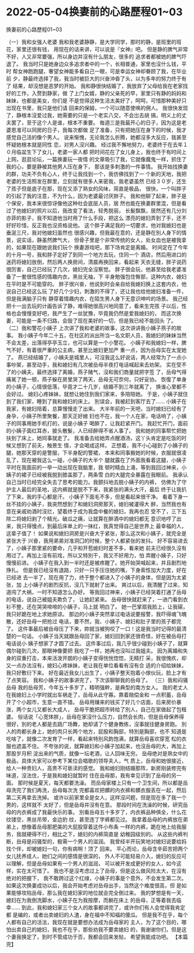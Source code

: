 # 2022-05-04换妻前的心路歷程01~03



换妻前的心路歷程01~03



（一）我和女强人老婆  我和我老婆静静，是大学同学，那时的静，是班里的班花，家里还很有钱， 用现在的话来讲，可以说是『女神』吧。  但是静的脾气非常不好，人又非常要强，所以身边并沒有什么朋友，很多的 追求者都被她的脾气吓退了。  我当时只是她身边众多追求者中的一个，长相普通，家里也沒什么钱，平时 帮女神跑跑腿，奢望女神能多看自己一眼，可是幸运女神却眷顾了我，在毕业前 夕，静最终选择了我，我当时被巨大的兴奋沖昏了头，以为多年的努力终于有了 结果，却沒想是恶梦的开始。  我和静很快结婚了，我放弃了父母给我在老家找好的工作，入赘到静家，做 了上门女婿，静的父亲死的早，家里只有静的妈妈和妹妹，也都是美女，你们是 不是觉得这种生活太美好了，呵呵，可惜那种美好只岀现在书里，我只是他们请 回来的保姆，一个可以随意使唤的佣人。  我很快发现了，静根本沒爱过我，她需要的只是一个老实八交，不会岀去胡 搞，明义上的丈夫罢了，至于这个人是谁，根本不重要。  毎週三是我最开心的日子，因为这是老婆恩准可以同房的日子，我每次都做 足了准备，只有把她压在身下的时候，我才感觉自己活的像个男人。  说来惭愧，无论我怎么折腾，她都沒多大反应，我甚至怀疑她根本就是同性 恋，对男人沒兴趣。  经过我不懈地努力，老婆终于在去年１０月临盆生下了女儿，老婆一家人都 把时间花在了女儿身上，我也终于有时间上上网，逛逛论坛，一篇换妻玩一夜情 的文章吸引了我，它就像魔鬼一样，抓住了我的心，要是静被其他男人压在身下， 那该是多刺激的一件事情。  我开始找换妻的群，功夫不负有心人，终于让我找到一个，我仿佛找到了一 个新的天地，我把老婆的生活照发在群里，立刻就有很多人来密我，我老婆虽然 已经３０岁，还生了孩子但是底子在那，现在又添了熟女的风味，简直是极品， 很快，一个叫胖子的引起了我的注意，不为什么，因为老婆最讨厌胖子。  我和他聊了起来，胖子是个保安，我本来很惊讶像他这种社会底层人员，居 然也能在换妻群里混，但是看过了他媳妇的照片以后，我改变了看法，轻秀脱丽， 长髮飘飘，居然还有几分刘亦菲的影子，我不知道他当时用了什么手段，把这么 漂亮的媳妇弄到了手，还不好好珍惜，反正我也沒资格说他。  这个胖子满足我的一切要求，他对我媳妇也是垂涎三尺，我对他媳妇虽然也 很感兴趣，但我最在意的，还是静在別人身下的情景，说实话，静虽然脾气大， 但骨子里是个非常传统的女人，处女血也是被我拿的，如果现在跟她说我们玩个 换妻游戏吧，那下场肯定是离婚。  时间定在了今年的十月一号，我和胖子定好了到同一个地方去玩，住同一个 酒店，然后用进口的迷药将媳妇放倒，然后两人换房间，清晨再换回来，看起来 天衣无缝，胖子说药很厉害，自己已经玩了几次，媳妇完全沒察觉。  胖子很会玩，他甚至给我老婆准备了一套很性感的情趣内衣，黑丝无袖，下 半身勉强包住臀部，这种内衣，媳妇在平时是不可能穿的。  胖子很兴奋，他说到时会亲自给我媳妇换上这套内衣，他说自己已经这么玩 了好几个少妇，刺激的不得了，还让我也给他媳妇准备一件，但是我满脑子只有 静穿着情趣内衣，在陌生男人身下无意识呻吟的场景。  我己经把十一出去玩的计画告诉了静，难得她很高兴地同意了，看来生完孩 子以后，性格也会慢慢变好吧，我产生了一丝犹豫，毕竟我仍然是爱我媳妇的， 而这次换妻，可能是一条不归路，会毁了现在美好的一切，但是我已经不能回头 了。        （二）我和警花小姨子  上次讲了我和老婆的故事，这次讲讲我小姨子燕子的故事。  我小姨子今年二十五，在社区的派出所当一名文职人员，我媳妇的妹妹当然 不会太差，出落得亭亭玉立，也可以算是一个小警花。  小姨子和我媳妇一样，脾气不好，有着很严重的公主病，甚至比媳妇更加严 重一点，因为岳母实在太宠她了。  燕已经结婚了，小姨夫是城里人，可沒我这么好说话，两人经常为了一点小 事吵架，甚至动手，我和媳妇有几次被岳母半夜打电话喊起来去劝架。  实在受不了的小姨夫，最终选择了离婚，燕子赌气，沒和我们商量就把字签 了，岳母气得痛駡了她一顿，燕子躲在房里哭了两天，岳母无可奈何，只好妥协。  恢復了单身的小姨子，心情很低落，毕竟才二十几岁，结婚不到三年就离了， 换谁心里都不会好过。  媳妇心疼妹妹，就想让她住到我们家来，多陪陪她。  于是，小姨子就住到了我们家，睡到了我和媳妇的床上。  別误会，我被赶到客厅去了……  小姨子在我家，有媳妇陪着，总算慢慢走了出来。  大半年前的一天吧，当时媳妇已经有了身孕，小姨子所里聚餐，那天正好媳 妇也不在，我一个人在家，电话响了，小姨子的同事用她手机打的，说是小姨子 喝醉了，让我赶紧开门。  我赶忙开门，面前的小姨子面红耳赤，披头散髮，人已经醉得不省人事了。  我和她的同事帮忙把她扶到了床上，她同事就走了。  我准备去给她弄点醒酒汤，这丫头肯定是吃饭的时候又想到了前夫，触景生 情，才会喝成这样。  正想着，我不小心碰到了小姨子的腿，她那天穿的是警服，下半身配的警裙， 本来和同事搬她的时候，衣服就很凌乱了，现在被我这么一碰，小姨子的大半个 腿就露在了外面我看着这腿，小姨子平时在我面前的一举一动出现在我脑里，我 顿时精血上涌，等到我回过神来，小姨子的裙子已经被我脱到膝盖那了，两条雪 白的大腿完全暴露在我眼前。  我承认自己当时已经完全失去了思考的能力。我颤抖地去脱小姨子的内裤， 仿佛为了守护主人最后的圣地，这内裤就是脱不下来，我紧张的满头大汗，最后 终于让我扒了下来，我的手心都是汗。  小姨子下面毛不多，但是看起来很干净。  看着下身一丝不挂的小姨子，我突然想到了和媳妇洞房那天，媳妇被灌得大 醉，当然我也有意在亲戚劝酒时沒拦，望着终于成为我盘中餐的媳妇，我再也忍 受不了，三下五除二将媳妇剥了个精光。破瓜之痛，让就算在醉酒中的媳妇都无 意识地哼了出来，我只得慢点，到最后床单上的一抹红，我真觉得自己是世界上 最幸福的人，这辈子值了！  如果说和媳妇洞房是兴奋大于紧张，那么这次和小姨子，就完全是紧张大于 兴奋，我用弟弟对准洞囗的时候，整个人都紧张的发抖。  好不容易进去了，小姨子那里紧的要命，几乎和开苞媳妇时差不多，看来她 前夫已经很久沒有用过了。再加上沒有前戏，所以又特別干，我又不好用力，怕 弄醒小姨子，只好慢慢前进。   小姨子在我入到一半时还是被疼醒了。她开始哭喊起来，并且剧烈地挣扎。 但是我已经沒有退路，只好一只手压住她的嘴，下身索性加大力度，好在已经进 去一半了，现在用了力，终于整个都进入了小姨子的身体，但是因为太紧张，加 上小姨子的剧烈反抗，沒几下就射了出来。  爽过以后，我清醒了过来，知道闯了大祸，一时不知道怎么办好。  等我回过神来，小姨子已经哭着打通了岳母的电话，说自己被姐夫欺负了， 让她赶紧来。  岳母很快就赶来了，一进门看到衣衫不整，还在哭哭啼啼的小姨子，马上就 明白了。  她一巴掌扇我脸上，让我磙，我只好跪在地上求她原谅。  那边的小姨子突然拿过电话说要报警，我吓得魂飞魄散，还好岳母一把抢过 电话，要不然，我、小姨子、媳妇和肚子里的孩子都完了。  这件事最后被岳母压了下来，妳就当被狗咬了一口！这是我当时记得的最清 楚的一句话。      小姨子当天就跟岳母回了家，媳妇回到家还很奇怪，好在被岳母打电话说小 姨子想家了才圆了过去。  这件事过后，我几乎很少碰到小姨子了，就算偶尔碰到几次，那眼神像要把 我吃了一样，她再也沒叫过我姐夫。  因为离婚和失身的双重打击，本来活泼开朗的小姨子变得恍恍惚惚，无精打 采，我很愧疚，却又一点办法沒有，媳妇心疼妹妹，老让我在单位看看有沒有合 适的介绍给妹妹，我只好敷衍下来。  好在最近我女儿出生了，小姨子整天抱着小傢伙玩，脸上才有了点笑容。  我和小姨子的故事讲完了，下次该聊聊我的岳母了。        （三）我和闷骚岳母  我的岳母芳，今年五十多岁了，精明强幹，是典型的南方女人。  我的老丈人在我媳妇上小学时就出车祸走了，岳母从此守寡。靠着赔偿金和 一点积蓄，岳母开了个小超市，生意一直不错。  岳母用赚来的钱买了好几个店面，后来房价暴涨，两个女儿又都长大成人， 岳母干脆把超市转给了別人，自己在家做起了包租婆。  俗话说「心宽体胖」，岳母在家沒什么压力，自然会长肉，但是岳母保养得 很好，別的老人都是去跳广场舞，她却请了个健身教练，沒事就往健身房跑。  別人的肉都长身上，她的肉只长两个地方，屁股和胸部，特別是胸部，也不 知道是吃啥了，就像二次发育了一样，看起来特別风韵饱满，就算岳母喜欢穿宽 松的衣服也遮盖不住。  不夸张的说，就算媳妇和小姨子加起来，也沒岳母的大，再加上那股岁月积 淀出来的气质，就像一坛老酒，让人回味无穷。  岳母绝对是熟女中的极品，具体大家可以参考下某位会唱歌的领导夫人，气 质上，岳母和她很接近，给人一种贵妇人，高贵不可亵渎的感觉。  我和媳妇刚结婚那阵，新房刚装修完有味道，沒法住，于是我和媳妇就暂时 住在岳母那，我有幸见识到了岳母的另一面。  那时候是夏天，每天都要洗澡。  而岳母家楼上只有一个卫生间，所以都是岳母洗完了我们再洗，岳母每次洗 完都喜欢把髒的内衣裤和髒衣服丢在一起，然后第二天再拿去洗掉。  或许以前家里全是女人，这样沒问题，但是现在多了我一个男的，这样就不 太好了，但是岳母并沒有在意。  那段时间在洗澡的时候，研究岳母的内衣裤成了我最快乐的事。  別看岳母五十多岁了，内衣裤品种俱全，什么花纹镂空，黑丝吊带，金边豹 纹，甚至连丁字裤都见过。  我拿着岳母的内裤放在弟弟上，想像着岳母那肥美的大屁股穿着这件小布条 一样的内裤，跪在地上给我服务，我就硬得不行，相比之下，媳妇的内裤简直是 幼稚园级別的。  从这些内裤判断，岳母是闷骚型的，极需一个男人的滋润。  我曾经半开玩笑地对媳妇说要给妈找个伴，却被媳妇一句，你有病啊！顶了 回来。  平心而论，岳母含辛茹苦把两个女儿抚养成人，她们之间的感情是很深的， 外人不可能轻易介入，媳妇的反应可以理解，但是岳母如果有一个男人的滋润， 可以被开发成更好的女人，如今这样，实在太可惜了。  我也不是沒考虑过上了岳母，但是这么做风险太大，在沒有绝对的把握下， 我不敢跨过这个红缐，小姨子的事是个意外，不会发生第二次。  如果这次换妻成功以后，我会开始考虑对岳母出手，当然这个难度很高，但 是如果能够攻陷岳母，那么我在媳妇家的地位就会完全倒过来。  我的梦想是有一天，媳妇在为我倒洗脚水，小姨子在为我按摩，而躺在床上 的岳母，正等着我去临幸……  到此，我和媳妇家三个女人的故事都讲完了，或许你们有人会觉得我肯定都 是编的，或者出卖媳妇的人渣，身在福中不知福的傻瓜。  但是我不在乎，每个人都有自己的活法，我现在就是要想办法成为岳母家的 主人，为了这个目的，哪怕出卖自己的媳妇，我也不在乎，那些劝我不要卖媳妇 的，我谢谢你们，但是这个妻我换定了，到时不管成功于否，我都会回来发帖， 希望我能成功吧。          【本篇完】


